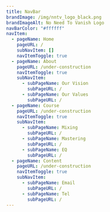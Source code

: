```yaml
---
title: NavBar
brandImage: /img/nntv_logo_black.png
brandImageAlt: No Need To Vanish Logo
navBarColor: "#ffffff"
navItem:
  - pageName: Home
    pageURL: /
    subNavItem: []
    navItemToggle: true
  - pageName: About
    pageURL: /under-construction
    navItemToggle: true
    subNavItem:
      - subPageName: Our Vision
        subPageURL: /
      - subPageName: Our Values
        subPageURL: /
  - pageName: Course
    pageURL: /under-construction
    navItemToggle: true
    subNavItem:
      - subPageName: Mixing
        subPageURL: /
      - subPageName: Mastering
        subPageURL: /
      - subPageName: EQ
        subPageURL: /
  - pageName: Content
    pageURL: /under-construction
    navItemToggle: true
    subNavItem:
      - subPageName: Email
        subPageURL: /
      - subPageName: Tel
        subPageURL: /
---
```

